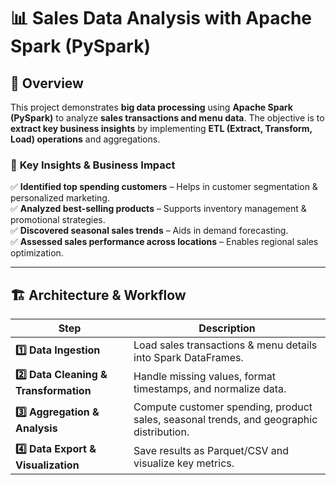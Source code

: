 # 📊 Sales Data Analysis with Apache Spark (PySpark)

## 📌 Overview
This project demonstrates **big data processing** using **Apache Spark (PySpark)** to analyze **sales transactions and menu data**. The objective is to **extract key business insights** by implementing **ETL (Extract, Transform, Load) operations** and aggregations.

### 🔹 **Key Insights & Business Impact**
✅ **Identified top spending customers** – Helps in customer segmentation & personalized marketing.  
✅ **Analyzed best-selling products** – Supports inventory management & promotional strategies.  
✅ **Discovered seasonal sales trends** – Aids in demand forecasting.  
✅ **Assessed sales performance across locations** – Enables regional sales optimization.  

---

## 🏗 Architecture & Workflow

| Step | Description |
|------|------------|
| **1️⃣ Data Ingestion** | Load sales transactions & menu details into Spark DataFrames. |
| **2️⃣ Data Cleaning & Transformation** | Handle missing values, format timestamps, and normalize data. |
| **3️⃣ Aggregation & Analysis** | Compute customer spending, product sales, seasonal trends, and geographic distribution. |
| **4️⃣ Data Export & Visualization** | Save results as Parquet/CSV and visualize key metrics. |




